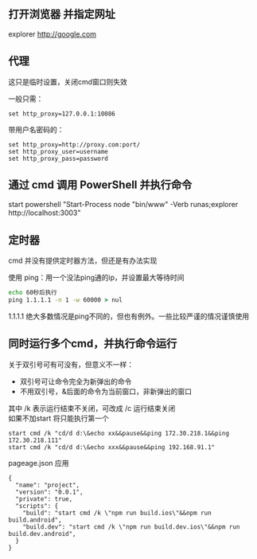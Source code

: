 

## 打开浏览器 并指定网址

explorer http://google.com

## 代理

这只是临时设置，关闭cmd窗口则失效

一般只需：  

```
set http_proxy=127.0.0.1:10086
```

带用户名密码的：

```
set http_proxy=http://proxy.com:port/
set http_proxy_user=username
set http_proxy_pass=password
```

## 通过 cmd 调用 PowerShell 并执行命令

start powershell "Start-Process node "bin/www" -Verb runas;explorer http://localhost:3003"

## 定时器

cmd 并没有提供定时器方法，但还是有办法实现

使用 ping：用一个没法ping通的ip，并设置最大等待时间  


```cmd
echo 60秒后执行
ping 1.1.1.1 -n 1 -w 60000 > nul
```

1.1.1.1 绝大多数情况是ping不同的，但也有例外。一些比较严谨的情况谨慎使用


## 同时运行多个cmd，并执行命令运行
关于双引号可有可没有，但意义不一样：
- 双引号可让命令完全为新弹出的命令
- 不用双引号，&后面的命令为当前窗口，非新弹出的窗口

其中 /k 表示运行结束不关闭，可改成 /c 运行结束关闭  
如果不加start 将只能执行第一个

```
start cmd /k "cd/d d:\&echo xx&&pause&&ping 172.30.218.1&&ping 172.30.218.111"
start cmd /k "cd/d d:\&echo xxx&&pause&&ping 192.168.91.1"
```

pageage.json 应用

```
{
  "name": "project",
  "version": "0.0.1",
  "private": true,
  "scripts": {
    "build": "start cmd /k \"npm run build.ios\"&&npm run build.android",
    "build.dev": "start cmd /k \"npm run build.dev.ios\"&&npm run build.dev.android",
  }
}

```
